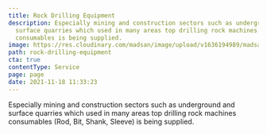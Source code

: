 ```yaml
---
title: Rock Drilling Equipment
description: Especially mining and construction sectors such as underground and
  surface quarries which used in many areas top drilling rock machines
  consumables is being supplied.
image: https://res.cloudinary.com/madsan/image/upload/v1636194989/madsan-stock/IMG_3195_zkr2vt.jpg
path: rock-drilling-equipment
cta: true
contentType: Service
page: page
date: 2021-11-18 11:33:23
---
```

Especially mining and construction sectors such as underground and surface quarries which used in many areas top drilling rock machines consumables (Rod, Bit, Shank, Sleeve) is being supplied.